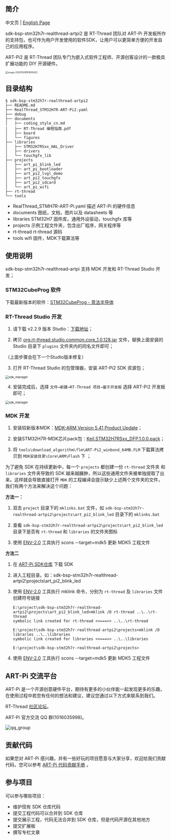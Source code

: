 ## 简介

中文页 | [English Page](README.md)

sdk-bsp-stm32h7r-realthread-artpi2 是 RT-Thread 团队对 ART-Pi 开发板所作的支持包，也可作为用户开发使用的软件SDK，让用户可以更简单方便的开发自己的应用程序。

ART-Pi2 是 RT-Thread 团队专门为嵌入式软件工程师、开源创客设计的一款极具扩展功能的 DIY 开源硬件。

<img src="documents/figures/board_large.png" alt="image-20201009181905422" style="zoom:50%;" />

## 目录结构

```
$ sdk-bsp-stm32h7r-realthread-artpi2
├── README.md
├── RealThread_STM32H7R-ART-Pi2.yaml
├── debug
├── documents
│   ├── coding_style_cn.md
│   ├── RT-Thread 编程指南.pdf
│   ├── board
│   └── figures
├── libraries
│   ├── STM32H7RSxx_HAL_Driver
│   ├── drivers
│   └── touchgfx_lib
├── projects
│   ├── art_pi_blink_led
│   ├── art_pi_bootloader
│   ├── art_pi2_lvgl_demo
│   ├── art_pi2_touchgfx
│   ├── art_pi2_sdcard
│   └── art_pi_wifi
├── rt-thread
└── tools
```

- RealThread_STMH7R-ART-Pi.yaml
  描述 ART-Pi 的硬件信息
- documents
  图纸，文档，图片以及 datasheets 等
-  libraries
  STM32H7 固件库，通用外设驱动，touchgfx 库等
-  projects
  示例工程文件夹，包含出厂程序，网关程序等
-  rt-thread
  rt-thread 源码
-  tools
  wifi 固件，MDK下载算法等
## 使用说明

sdk-bsp-stm32h7r-realthread-artpi 支持 MDK 开发和 RT-Thread Studio 开发；

### STM32CubeProg 软件

下载最新版本的软件：[STM32CubeProg - 意法半导体](https://www.st.com.cn/zh/development-tools/stm32cubeprog.html#get-software)

### RT-Thread Studio 开发

1. 请下载 v2.2.9 版本 Studio：[下载地址](https://download-redirect.rt-thread.org/download/studio/RT-Thread_Studio_2.2.9-setup-x86_64_202412161335.exe)；

2. 拷贝 [org.rt-thread.studio.common.core_1.0.128.jar](tools/studio/) 文件，替换上面安装的 Studio 目录下 `plugins` 文件夹内的同名文件即可；

（上面步骤会在下一个Studio版本修复）

3. 打开 RT-Thread Studio 的包管理器，安装 ART-Pi2 SDK 资源包；

<img src="documents/figures/sdk_manager.png" alt="sdk_manager" style="zoom: 67%;" />

4. 安装完成后，选择 `文件→新建→RT-Thread 项目→基于开发板` 选择 ART-Pi2 开发板即可；

<img src="documents/figures/create_proj.png" alt="sdk_manager" style="zoom: 67%;" />

### MDK 开发

1. 安装较新版本MDK：[MDK-ARM Version 5.41 Product Update](https://www.keil.com/update/sw/mdk/5.41)；

2. 安装STM32H7R-MDK芯片pack包：[Keil.STM32H7RSxx_DFP.1.0.0.pack](./tools/mdk_pack/Keil.STM32H7RSxx_DFP.1.0.0.pack)；

3. 将  `tools\download_algorithm\flm\ART-Pi2_winbond_64MB.FLM` 下载算法拷贝到 `MDK安装目录\Core\ARM\Flash` 下 ；

为了避免 SDK 在持续更新中，每一个 `projects` 都创建一份 `rt-thread` 文件夹 和 `libraries` 文件夹导致的 SDK 越来越臃肿，所以这些通用文件夹被单独提取了出来。这样就会导致直接打开 `MDK` 的工程编译会提示缺少上述两个文件夹的文件，我们有两个方法来解决这个问题：

**方法一：**

1. 双击 `project` 目录下的 `mklinks.bat` 文件，如 `sdk-bsp-stm32h7r-realthread-artpi2\projects\art_pi2_blink_led` 目录下的 `mklinks.bat`

2. 查看 `sdk-bsp-stm32h7r-realthread-artpi2\projects\art_pi2_blink_led` 目录下是否有 `rt-thread` 和 `libraries` 的文件夹图标
3. 使用 [ENV-2.0](https://club.rt-thread.org/ask/article/af8952fcf0ca464b.html) 工具执行 scons --target=mdk5 更新 MDK5 工程文件

**方法二**

1. 在 [ART-Pi SDK仓库](https://github.com/RT-Thread-Studio/sdk-bsp-stm32h7r-realthread-artpi2) 下载 SDK

2. 进入工程目录。如：sdk-bsp-stm32h7r-realthread-artpi2\projects\art_pi2_blink_led

3. 使用 [ENV-2.0](https://club.rt-thread.org/ask/article/af8952fcf0ca464b.html) 工具执行 mklink 命令，分别为 `rt-thread` 及 `libraries` 文件创建符号链接

   ```
   E:\project\sdk-bsp-stm32h7r-realthread-artpi2\projects\art_pi2_blink_led>mklink /D rt-thread ..\..\rt-thread
   symbolic link created for rt-thread <<===>> ..\..\rt-thread
   
   E:\project\sdk-bsp-stm32h7r-realthread-artpi2\projects>mklink /D libraries ..\..\libraries
   symbolic link created for libraries <<===>> ..\..\libraries
   
   E:\project\sdk-bsp-stm32h7r-realthread-artpi2\projects>
   ```
4. 使用 [ENV-2.0](https://club.rt-thread.org/ask/article/af8952fcf0ca464b.html) 工具执行 scons --target=mdk5 更新 MDK5 工程文件


## ART-Pi 交流平台

ART-Pi  是一个开源创意硬件平台，期待有更多的小伙伴能一起发现更多的乐趣，在使用过程中若您有任何的想法和建议，建议您通过以下方式来联系到我们。

RT-Thread [社区论坛](https://club.rt-thread.org)。

ART-Pi 官方交流 QQ 群(1016035998)。

![qq_group](documents/figures/qq_group.png)

## 贡献代码

如果您对 ART-Pi 感兴趣，并有一些好玩的项目愿意与大家分享，欢迎给我们贡献代码，您可以参考 [ART-Pi 代码贡献手册](https://github.com/RT-Thread-Studio/sdk-bsp-stm32h7r-realthread-artpi/blob/master/documents/UM5004-RT-Thread%20ART-Pi%20%E4%BB%A3%E7%A0%81%E8%B4%A1%E7%8C%AE%E6%89%8B%E5%86%8C.md) 。

## 参与项目

可以参与哪些项目：
- 维护现有 SDK 仓库代码
- 提交工程代码可以合并到 SDK 仓库
- 提交展示工程，代码无法合并到 SDK 仓库，但是代码开源在其他地方
- 提交扩展板
- 撰写专栏文章
